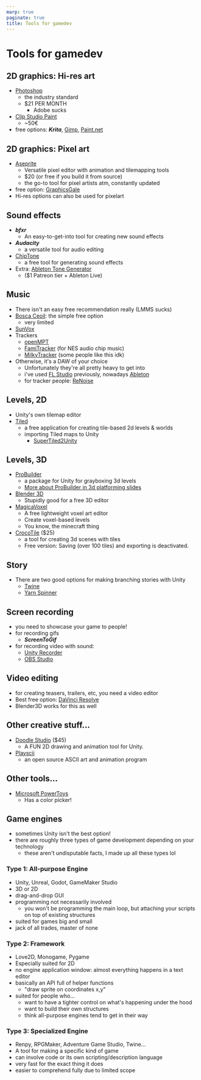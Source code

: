 ```yaml
---
marp: true
paginate: true
title: Tools for gamedev
---
```

<!-- headingDivider: 3 -->
<!-- class: invert -->

# Tools for gamedev

## 2D graphics: Hi-res art

* [Photoshop](https://www.adobe.com/products/photoshop.html)
  * the industry standard
  * $21 PER MONTH
    * Adobe sucks
* [Clip Studio Paint](https://www.clipstudio.net/en/)
  * ~50€
* free options: ***Krita***, [Gimp](https://www.gimp.org/), [Paint.net](https://www.getpaint.net/)

## 2D graphics: Pixel art
* [Aseprite](https://www.aseprite.org/)
  * Versatile pixel editor with animation and tilemapping tools
  * $20 (or free if you build it from source)
  * the go-to tool for pixel artists atm, constantly updated
* free option: [GraphicsGale](https://graphicsgale.com/us/)
* Hi-res options can also be used for pixelart
<!-- _footer: "[Building Aseprite from source](https://www.reddit.com/r/PixelArt/comments/i387m1/guide_how_to_build_aseprite_from_source_aseprite/)"-->

## Sound effects

* ***bfxr***
  * An easy-to-get-into tool for creating new sound effects 
* ***Audacity***
  * a versatile tool for audio editing
* [ChipTone](https://sfbgames.itch.io/chiptone)
  * a free tool for generating sound effects
* Extra: [Ableton Tone Generator](https://twitter.com/gruber_music/status/1496108012959846406)
  * ($1 Patreon tier + Ableton Live)
## Music

* There isn't an easy free recommendation really (LMMS sucks)
* [Bosca Ceoil](https://terrycavanagh.itch.io/bosca-ceoil): the simple free option
  * very limited
* [SunVox](https://nightradio.itch.io/sunvox)
* Trackers
	* [openMPT](https://openmpt.org/)
	* [FamiTracker](http://famitracker.com/) (for NES audio chip music)
	* [MilkyTracker](https://milkytracker.org/) (some people like this idk)
* Otherwise, it's a DAW of your choice
  * Unfortunately they're all pretty heavy to get into
  * i've used [FL Studio](https://www.image-line.com/) previously, nowadays [Ableton](https://www.ableton.com/en/)
  * for tracker people: [ReNoise](https://www.renoise.com/)
## Levels, 2D

* Unity's own tilemap editor
* [Tiled](https://www.mapeditor.org/)
  * a free application for creating tile-based 2d levels & worlds
  * importing Tiled maps to Unity
    * [SuperTiled2Unity](https://seanba.itch.io/supertiled2unity)

## Levels, 3D
* [ProBuilder](https://unity.com/features/probuilder)
  * a package for Unity for grayboxing 3d levels
  * [More about ProBuilder in 3d platforming slides](../unity-cookbook/3dplatforming#probuilder)
* [Blender 3D](https://www.blender.org/)
  * Stupidly good for a free 3D editor
* [MagicaVoxel](https://ephtracy.github.io/)
  * A free lightweight voxel art editor
  * Create voxel-based levels
  * You know, the minecraft thing
* [CrocoTile](https://prominent.itch.io/crocotile3d) ($25)
  * a tool for creating 3d scenes with tiles
  * Free version: Saving (over 100 tiles) and exporting is deactivated.

## Story

* There are two good options for making branching stories with Unity
  * [Twine](https://twinery.org/)
  * [Yarn Spinner](https://yarnspinner.dev/)

## Screen recording

* you need to showcase your game to people!
* for recording gifs
  * ***ScreenToGif***
* for recording video with sound:
  * [Unity Recorder](https://learn.unity.com/tutorial/working-with-unity-recorder#:~:text=recorder%2D2019%2D3-,The%20Unity%20Recorder%20is%20an%20Editor%2Donly%20tool%20that%20allows,it%20using%20the%20Package%20Manager.)
  * [OBS Studio](https://obsproject.com/)

## Video editing

* for creating teasers, trailers, etc, you need a video editor
* Best free option: [DaVinci Resolve](https://www.blackmagicdesign.com/fi/products/davinciresolve)
* Blender3D works for this as well

## Other creative stuff...

* [Doodle Studio](https://fernantastic.itch.io/doodle-studio-95) ($45)
  * A FUN 2D drawing and animation tool for Unity. 
* [Playscii](https://jp.itch.io/playscii)
  * an open source ASCII art and animation program

## Other tools...
* [Microsoft PowerToys](https://github.com/microsoft/PowerToys)
  * Has a color picker! 
## Game engines

* sometimes Unity isn't the best option!
* there are roughly three types of game development depending on your technology
  * these aren't undisputable facts, I made up all these types lol

### Type 1: All-purpose Engine
  * Unity, Unreal, Godot, GameMaker Studio
  * 3D or 2D
  * drag-and-drop GUI
  * programming not necessarily involved
    * you won't be programming the main loop, but attaching your scripts on top of existing structures
  * suited for games big and small
  * jack of all trades, master of none
### Type 2: Framework
  * Love2D, Monogame, Pygame
  * Especially suited for 2D
  * no engine application window: almost everything happens in a text editor
  * basically an API full of helper functions
    * "draw sprite on coordinates x,y"
  * suited for people who...
    * want to have a tighter control on what's happening under the hood
    * want to build their own structures
    * think all-purpose engines tend to get in their way 
### Type 3: Specialized Engine
  * Renpy, RPGMaker, Adventure Game Studio, Twine...
  * A tool for making a specific kind of game
  * can involve code or its own scripting/description language
  * very fast for the exact thing it does
  * easier to comprehend fully due to limited scope
